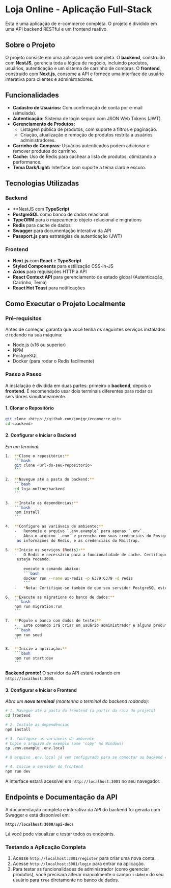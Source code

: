 # Loja Online - Aplicação Full-Stack

Esta é uma aplicação de e-commerce completa. O projeto é dividido em uma API backend RESTful e um frontend reativo.

## Sobre o Projeto

O projeto consiste em uma aplicação web completa. O **backend**, construído com **NestJS**, gerencia toda a lógica de negócio, incluindo produtos, usuários, autenticação e um sistema de carrinho de compras. O **frontend**, construído com **Next.js**, consome a API e fornece uma interface de usuário interativa para clientes e administradores.

## Funcionalidades

-   **Cadastro de Usuários:** Com confirmação de conta por e-mail (simulada).
-   **Autenticação:** Sistema de login seguro com JSON Web Tokens (JWT).
-   **Gerenciamento de Produtos:**
    -   Listagem pública de produtos, com suporte a filtros e paginação.
    -   Criação, atualização e remoção de produtos restrita a usuários administradores.
-   **Carrinho de Compras:** Usuários autenticados podem adicionar e remover produtos do carrinho.
-   **Cache:** Uso de Redis para cachear a lista de produtos, otimizando a performance.
-   **Tema Dark/Light:** Interface com suporte a tema claro e escuro.

## Tecnologias Utilizadas

### Backend
-   **NestJS com **TypeScript**
-   **PostgreSQL** como banco de dados relacional
-   **TypeORM** para o mapeamento objeto-relacional e migrations
-   **Redis** para cache de dados
-   **Swagger** para documentação interativa da API
-   **Passport.js** para estratégias de autenticação (JWT)

### Frontend
-   **Next.js** com **React** e **TypeScript**
-   **Styled Components** para estilização CSS-in-JS
-   **Axios** para requisições HTTP à API
-   **React Context API** para gerenciamento de estado global (Autenticação, Carrinho, Tema)
-   **React Hot Toast** para notificações

## Como Executar o Projeto Localmente

### Pré-requisitos

Antes de começar, garanta que você tenha os seguintes serviços instalados e rodando na sua máquina:
-   Node.js (v16 ou superior)
-   NPM
-   PostgreSQL
-   Docker (para rodar o Redis facilmente)

### Passo a Passo

A instalação é dividida em duas partes: primeiro o **backend**, depois o **frontend**. É recomendado usar dois terminais diferentes para rodar os servidores simultaneamente.

#### 1. Clonar o Repositório
```bash
git clone <https://github.com/jonjgc/ecommerce.git>
cd <backend>
```

#### 2. Configurar e Iniciar o Backend

*Em um terminal:*
```bash
1.  **Clone o repositório:**
    ```bash
    git clone <url-do-seu-repositorio>
    ```

2.  **Navegue até a pasta do backend:**
    ```bash
    cd loja-online/backend
    ```

3.  **Instale as dependências:**
    ```bash
    npm install
    ```

4.  **Configure as variáveis de ambiente:**
    -   Renomeie o arquivo `.env.example` para apenas `.env`.
    -   Abra o arquivo `.env` e preencha com suas credenciais do PostgreSQL, um segredo para o JWT,
     as informações do Redis, e as credenciais do Mailtrap.

5.  **Inicie os serviços (Redis):**
    -   O Redis é necessário para a funcionalidade de cache. Certifique-se de que o Docker Desktop
     esteja rodando.
     
        execute o comando abaixo:
        ```bash
        docker run --name ux-redis -p 6379:6379 -d redis
        ```
    -   *Nota: Certifique-se também de que seu servidor PostgreSQL esteja em execução.*

6.  **Execute as migrations do banco de dados:**
    ```bash
    npm run migration:run
    ```

7.  **Popule o banco com dados de teste:**
    -   Este comando irá criar um usuário administrador e alguns produtos de exemplo.
    ```bash
    npm run seed
    ```       

8.  **Inicie a aplicação:**
    ```bash
    npm run start:dev
    ```
```
**Backend pronto!** O servidor da API estará rodando em `http://localhost:3000`.

#### 3. Configurar e Iniciar o Frontend

*Abra um **novo terminal** (mantenha o terminal do backend rodando):*
```bash
# 1. Navegue até a pasta do frontend (a partir da raiz do projeto)
cd frontend

# 2. Instale as dependências
npm install

# 3. Configure as variáveis de ambiente
# Copie o arquivo de exemplo (use 'copy' no Windows)
cp .env.example .env.local

# O arquivo .env.local já vem configurado para se conectar ao backend em http://localhost:3000.

# 4. Inicie o servidor do frontend
npm run dev
```
 A interface estará acessível em `http://localhost:3001` no seu navegador.

## Endpoints e Documentação da API

A documentação completa e interativa da API do backend foi gerada com Swagger e está disponível em:

**`http://localhost:3000/api-docs`**

Lá você pode visualizar e testar todos os endpoints.

### Testando a Aplicação Completa

1.  Acesse `http://localhost:3001/register` para criar uma nova conta.
2.  Acesse `http://localhost:3001/login` para entrar na aplicação.
3.  Para testar as funcionalidades de administrador (como gerenciar produtos), você precisará alterar manualmente o campo `isAdmin` do seu usuário para `true` diretamente no banco de dados.